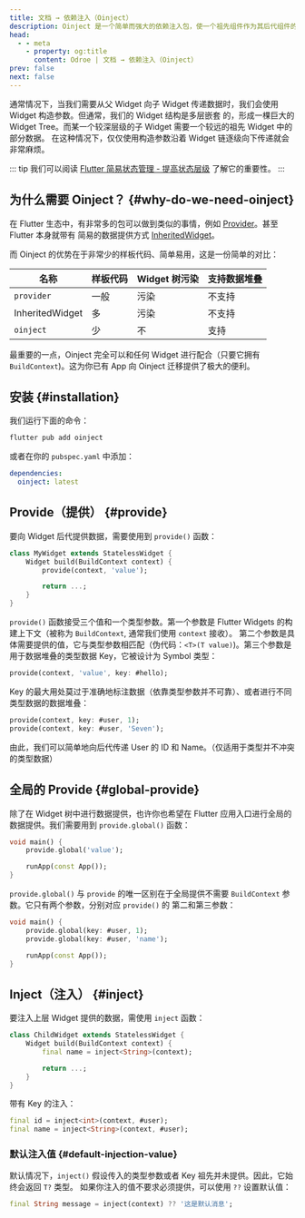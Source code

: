 ```yaml
---
title: 文档 → 依赖注入（Oinject）
description: Oinject 是一个简单而强大的依赖注入包，使一个祖先组件作为其后代组件的依赖注入方，无论这个组件的层级有多深都可以注入成功，只要它们处于同一条组件链上。
head:
  - - meta
    - property: og:title
      content: Odroe | 文档 → 依赖注入（Oinject）
prev: false
next: false
---
```


通常情况下，当我们需要从父 Widget 向子 Widget 传递数据时，我们会使用 Widget 构造参数。但通常，我们的 Widget 结构是多层嵌套
的，形成一棵巨大的 Widget Tree。而某一个较深层级的子 Widget 需要一个较远的祖先 Widget 中的部分数据。
在这种情况下，仅仅使用构造参数沿着 Widget 链逐级向下传递就会非常麻烦。

::: tip
我们可以阅读 [Flutter 简易状态管理 - 提高状态层级](https://docs.flutter.dev/data-and-backend/state-mgmt/simple#lifting-state-up) 了解它的重要性。
:::

## 为什么需要 Oinject？ {#why-do-we-need-oinject}

在 Flutter 生态中，有非常多的包可以做到类似的事情，例如 [Provider](https://pub.dev/packages/provider)。甚至 Flutter 本身就带有
简易的数据提供方式 [InheritedWidget](https://api.flutter.dev/flutter/widgets/InheritedWidget-class.html)。

而 Oinject 的优势在于非常少的样板代码、简单易用，这是一份简单的对比：

| 名称 | 样板代码 | Widget 树污染 | 支持数据堆叠 |
|-----|----|----|----|
| `provider` | 一般 | 污染 | 不支持 |
| InheritedWidget | 多 | 污染 | 不支持 |
| `oinject` | 少 | 不 | 支持 |

最重要的一点，Oinject 完全可以和任何 Widget 进行配合（只要它拥有 `BuildContext`)。这为你已有 App 向 Oinject 迁移提供了极大的便利。

## 安装 {#installation}

我们运行下面的命令：

```bash
flutter pub add oinject
```

或者在你的 `pubspec.yaml` 中添加：

```yaml
dependencies:
  oinject: latest
```

## Provide（提供） {#provide}

要向 Widget 后代提供数据，需要使用到 `provide()` 函数：

```dart
class MyWidget extends StatelessWidget {
    Widget build(BuildContext context) {
        provide(context, 'value');

        return ...;
    }
}
```

`provide()` 函数接受三个值和一个类型参数。第一个参数是 Flutter Widgets 的构建上下文（被称为 `BuildContext`, 通常我们使用 `context` 接收）。
第二个参数是具体需要提供的值，它与类型参数相匹配（伪代码：`<T>(T value)`)。第三个参数是用于数据堆叠的类型数据 Key，它被设计为 Symbol 类型：

```dart
provide(context, 'value', key: #hello);
```

Key 的最大用处莫过于准确地标注数据（依靠类型参数并不可靠）、或者进行不同类型数据的数据堆叠：

```dart
provide(context, key: #user, 1);
provide(context, key: #user, 'Seven');
```

由此，我们可以简单地向后代传递 User 的 ID 和 Name。（仅适用于类型并不冲突的类型数据）

## 全局的 Provide {#global-provide}

除了在 Widget 树中进行数据提供，也许你也希望在 Flutter 应用入口进行全局的数据提供。我们需要用到 `provide.global()` 函数：

```dart
void main() {
    provide.global('value');

    runApp(const App());
}
```

`provide.global()` 与 `provide` 的唯一区别在于全局提供不需要 `BuildContext` 参数。它只有两个参数，分别对应 `provide()` 的
第二和第三参数：

```dart
void main() {
    provide.global(key: #user, 1);
    provide.global(key: #user, 'name');

    runApp(const App());
}
```

## Inject（注入） {#inject}

要注入上层 Widget 提供的数据，需使用 `inject` 函数：

```dart
class ChildWidget extends StatelessWidget {
    Widget build(BuildContext context) {
        final name = inject<String>(context);

        return ...;
    }
}
```

带有 Key 的注入：

```dart
final id = inject<int>(context, #user);
final name = inject<String>(context, #user);
```

### 默认注入值 {#default-injection-value}

默认情况下，`inject()` 假设传入的类型参数或者 Key 祖先并未提供。因此，它始终会返回 `T?` 类型。
如果你注入的值不要求必须提供，可以使用 `??` 设置默认值：

```dart
final String message = inject(context) ?? '这是默认消息';
```
